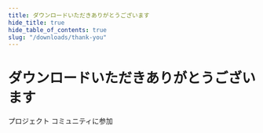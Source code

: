 ```yaml
---
title: ダウンロードいただきありがとうございます
hide_title: true
hide_table_of_contents: true
slug: "/downloads/thank-you"
---
```


<div className="text-center margin-top--xl">

# ダウンロードいただきありがとうございます

<div className="row margin-bottom--lg padding--sm flex-center">
<Link className="button button--outline button--warning button--lg margin--sm" href="/contributing">
  プロジェクト
</Link>
<Link className="button button--outline button--info button--lg margin--sm" href="https://linwood.dev/matrix">
  コミュニティに参加
</Link>

</div>

</div>

